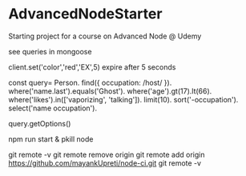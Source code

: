 # AdvancedNodeStarter
Starting project for a course on Advanced Node @ Udemy



see queries in mongoose

client.set('color','red','EX',5)
expire after 5 seconds


const query= Person.
  find({ occupation: /host/ }).
  where('name.last').equals('Ghost').
  where('age').gt(17).lt(66).
  where('likes').in(['vaporizing', 'talking']).
  limit(10).
  sort('-occupation').
  select('name occupation').

query.getOptions()



npm run start &
pkill node








git remote -v
git remote remove origin
git remote add origin https://github.com/mayankUpreti/node-ci.git
git remote -v




